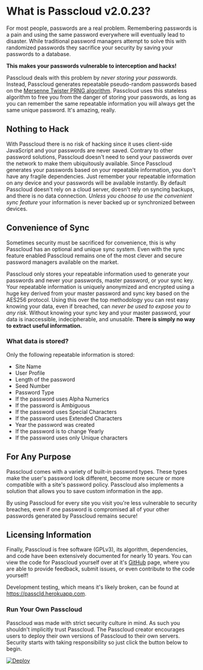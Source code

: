 # What is Passcloud v2.0.23?

For most people, passwords are a real problem. Remembering passwords is a pain and using the same password everywhere will eventually lead to disaster. While traditional password managers attempt to solve this with randomized passwords they sacrifice your security by saving your passwords to a database.

**This makes your passwords vulnerable to interception and hacks!**

Passcloud deals with this problem by _never storing your passwords_. Instead, Passcloud generates repeatable pseudo-random passwords based on the [Mersenne Twister PRNG algorithm](http://www.math.sci.hiroshima-u.ac.jp/~m-mat/MT/emt.html). Passcloud uses this stateless algorithm to free you from the danger of storing your passwords, as long as you can remember the same repeatable information you will always get the same unique password. It's amazing, really.

## Nothing to Hack

With Passcloud there is no risk of hacking since it uses client-side JavaScript and your passwords are never saved. Contrary to other password solutions, Passcloud doesn't need to send your passwords over the network to make them ubiquitously available. Since Passcloud generates your passwords based on your repeatable information, you don't have any fragile dependencies. Just remember your repeatable information on any device and your passwords will be available instantly. By default Passcloud doesn't rely on a cloud server, doesn't rely on syncing backups, and there is no data connection. _Unless you choose to use the convenient sync feature_ your information is never backed up or synchronized between devices.

## Convenience of Sync

Sometimes security must be sacrificed for convenience, this is why Passcloud has an optional and unique sync system. Even with the sync feature enabled Passcloud remains one of the most clever and secure password managers available on the market. 

Passcloud only stores your repeatable information used to generate your passwords and never your passwords, master password, or your sync key. Your repeatable information is uniquely anonymized and encrypted using a huge key derived from your master password and sync key based on the AES256 protocol. Using this over the top methodology you can rest easy knowing your data, even if breached, can _never be used to expose you to any risk_. Without knowing your sync key and your master password, your data is inaccessible, indecipherable, and unusable. **There is simply no way to extract useful information.**

### What data is stored?

Only the following repeatable information is stored:
- Site Name
- User Profile
- Length of the password 
- Seed Number
- Password Type
- If the password uses Alpha Numerics
- If the password is Ambiguous
- If the password uses Special Characters
- If the password uses Extended Characters
- Year the password was created 
- If the password is to change Yearly
- If the password uses only Unique characters

## For Any Purpose

Passcloud comes with a variety of built-in password types. These types make the user's password look different, become more secure or more compatible with a site's password policy.
Passcloud also implements a solution that allows you to save custom information in the app.

By using Passcloud for every site you visit you're less vulnerable to security breaches, even if one password is compromised all of your other passwords generated by Passcloud remains secure!

## Licensing Information

Finally, Passcloud is free software (GPLv3), its algorithm, dependencies, and code have been extensively documented for nearly 10 years. You can view the code for Passcloud yourself over at it's [GitHub](https://github.com/spencerthayer/Passcloud) page, where you are able to provide feedback, submit issues, or even contribute to the code yourself! 

Development testing, which means it's likely broken, can be found at https://passcld.herokuapp.com.

### Run Your Own Passcloud

Passcloud was made with strict security culture in mind. As such you shouldn't implicitly trust Passcloud. The Passcloud creator encourages users to deploy their own versions of Passcloud to their own servers. Security starts with taking responsibility so just click the button below to begin.

 [![Deploy](https://www.herokucdn.com/deploy/button.png)](https://heroku.com/deploy?template=https://github.com/spencerthayer/Passcloud)
